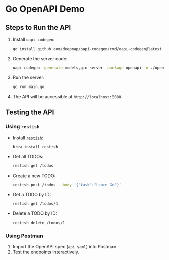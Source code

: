 # Go OpenAPI Demo

## Steps to Run the API

1. Install `oapi-codegen`:

   ```bash
   go install github.com/deepmap/oapi-codegen/cmd/oapi-codegen@latest
   ```

2. Generate the server code:

   ```bash
   oapi-codegen -generate models,gin-server -package openapi -o ./openapi/api.gen.go api.yaml
   ```

3. Run the server:

   ```bash
   go run main.go
   ```

4. The API will be accessible at `http://localhost:8080`.

## Testing the API

### Using `restish`

- Install [`restish`](https://rest.sh/#/):

  ```bash
  brew install restish
  ```

- Get all TODOs:

  ```bash
  restish get /todos
  ```

- Create a new TODO:

  ```bash
  restish post /todos --body '{"task":"Learn Go"}'
  ```

- Get a TODO by ID:

  ```bash
  restish get /todos/1
  ```

- Delete a TODO by ID:

  ```bash
  restish delete /todos/1
  ```

### Using Postman

1. Import the OpenAPI spec (`api.yaml`) into Postman.
2. Test the endpoints interactively.
